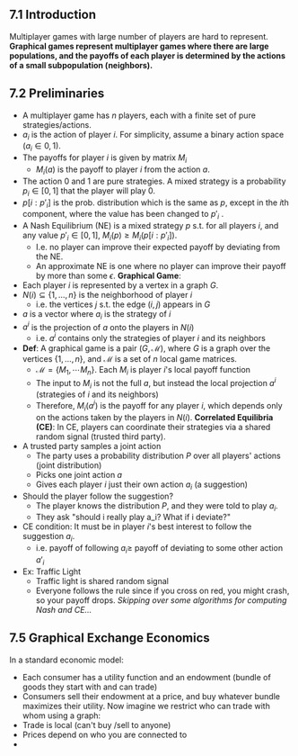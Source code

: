 ## 7.1 Introduction
Multiplayer games with large number of players are hard to represent.
**Graphical games represent multiplayer games where there are large populations, and the payoffs of each player is determined by the actions of a small subpopulation (neighbors).**
## 7.2 Preliminaries
- A multiplayer game has $n$ players, each with a finite set of pure strategies/actions. 
- $a_i$ is the action of player $i$. For simplicity, assume a binary action space ($a_i \in {0,1}$). 
- The payoffs for player $i$ is given by matrix $M_i$
	- $M_i(a)$ is the payoff to player $i$ from the action $a$.
- The action 0 and 1 are pure strategies. A mixed strategy is a probability $p_i \in [0,1]$ that the player will play 0.
- $p[i:p'_i]$ is the prob. distribution which is the same as $p$, except in the $i$th component, where the value has been changed to $p'_i$ .
- A Nash Equilibrium (NE) is a mixed strategy $p$ s.t. for all players $i$, and any value $p'_i \in [0,1]$,  $M_i(p) \geq M_i(p[i:p'_i])$.
	- I.e. no player can improve their expected payoff by deviating from the NE. 
	- An approximate NE is one where no player can improve their payoff by more than some $\epsilon$. 
**Graphical Game**:
- Each player $i$ is represented by a vertex in a graph $G$. 
- $N(i) \subseteq \{1, \dots, n\}$ is the neighborhood of player $i$
	- i.e. the vertices $j$ s.t. the edge $(i,j)$ appears in $G$
- $a$ is a vector where $a_i$ is the strategy of $i$
- $a^i$ is the projection of $a$ onto the players in $N(i)$
	- i.e. $a^i$ contains only the strategies of player $i$ and its neighbors
- **Def**: A graphical game is a pair $(G, \mathcal{M})$, where $G$ is a graph over the vertices $\{1, \dots, n\}$, and $\mathcal{M}$ is a set of $n$ local game matrices. 
	- $\mathcal{M} = \{M_1, \cdots M_n\}$. Each $M_i$ is player $i$'s local payoff function
	- The input to $M_i$ is not the full $a$, but instead the local projection $a^i$ (strategies of $i$ and its neighbors)
	- Therefore, $M_i(a^i)$ is the payoff for any player $i$, which depends only on the actions taken by the players in $N(i)$.
**Correlated Equilibria (CE)**:
In CE, players can coordinate their strategies via a shared random signal (trusted third party).
- A trusted party samples a joint action
	- The party uses a probability distribution $P$ over all players' actions (joint distribution)
	- Picks one joint action $a$
	- Gives each player $i$ just their own action $a_i$ (a suggestion)
- Should the player follow the suggestion?
	- The player knows the distribution $P$, and they were told to play $a_i$.
	- They ask "should i really play a_i? What if i deviate?"
- CE condition: It must be in player $i$'s best interest to follow the suggestion $a_i$.
	- i.e. payoff of following $a_i \geq$ payoff of deviating to some other action $a'_i$
- Ex: Traffic Light
	- Traffic light is shared random signal
	- Everyone follows the rule since if you cross on red, you might crash, so your payoff drops.
*Skipping over some algorithms for computing Nash and CE...*
## 7.5 Graphical Exchange Economics
In a standard economic model:
- Each consumer has a utility function and an endowment (bundle of goods they start with and can trade)
- Consumers sell their endowment at a price, and buy whatever bundle maximizes their utility.
Now imagine we restrict who can trade with whom using a graph:
- Trade is local (can't buy /sell to anyone)
- Prices depend on who you are connected to
- 